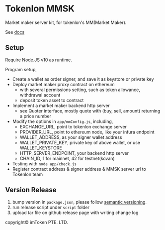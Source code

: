 # Tokenlon MMSK

Market maker server kit, for tokenlon's MM(Market Maker).

See [docs](https://docs.token.im/tokenlon-mmsk/)

## Setup

Require Node.JS v10 as runtime.

Program setup,
- Create a wallet as order signer, and save it as keystore or private key
- Deploy market maker proxy contract on ethereum
    - with several permissions setting, such as token allowance, withdrawal account
    - deposit token asset to contract
- Implement a market maker backend http server
    - see Quoter interface, mostly quote with (buy, sell, amount) returning a price number
- Modify the options in `app/mmConfig.js`, including,
    - EXCHANGE_URL, point to tokenlon exchange server
    - PROVIDER_URL, point to ethereum node, like your infura endpoint
    - WALLET_ADDRESS, as your signer wallet address
    - WALLET_PRIVATE_KEY, private key of above wallet, or use WALLET_KEYSTORE
    - HTTP_SERVER_ENDPOINT, your backend http server
    - CHAIN_ID, 1 for mainnet, 42 for testnet(kovan)
- Testing with `node app/check.js`
- Register contract address & signer address & MMSK server url to Tokenlon team

## Version Release

1. bump version in `package.json`, please follow [semantic versioning](https://semver.org/).
2. run release script under `script` folder
3. upload tar file on github release page with writing change log

copyright© imToken PTE. LTD.
